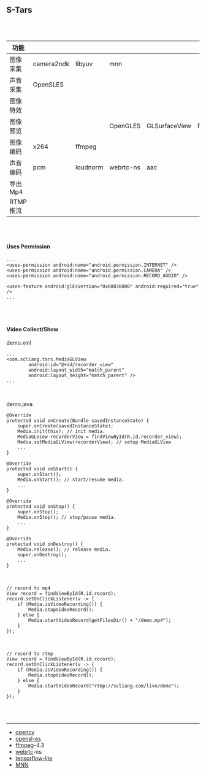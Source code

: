 ## S-Tars

<br /><br />

| 功能 |  |  |  |  |  |  |
| --- | --- | --- | --- | --- | --- | --- |
| 图像采集 | camera2ndk | libyuv | mnn |  |  |  |
| 声音采集 | OpenSLES |  |  |  |  |
| 图像特效 |  |  |  |  |  | glsl |
| 图像预览 |  |  | OpenGLES | GLSurfaceView | FBO | Kalman |
| 图像编码 | x264 | ffmpeg |  |  |  |
| 声音编码 | pcm | loudnorm | webrtc-ns | aac |  |  |
| 导出Mp4 |  |  |  |  |  | ffmpeg |
| RTMP推流 |  |  |  |  |  | ffmpeg |

<br /><br />

#### Uses Permission

```
...
<uses-permission android:name="android.permission.INTERNET" />
<uses-permission android:name="android.permission.CAMERA" />
<uses-permission android:name="android.permission.RECORD_AUDIO" />

<uses-feature android:glEsVersion="0x00030000" android:required="true" />
...
```

<br /><br />

#### Video Collect/Show

demo.xml
```
...
<com.scliang.tars.MediaGLView
        android:id="@+id/recorder_view"
        android:layout_width="match_parent"
        android:layout_height="match_parent" />
...
```

<br />

demo.java
```
@Override
protected void onCreate(Bundle savedInstanceState) {
    super.onCreate(savedInstanceState);
    Media.init(this); // init media.
    MediaGLView recorderView = findViewById(R.id.recorder_view);
    Media.setMediaGLView(recorderView); // setup MediaGLView
    ...
}

@Override
protected void onStart() {
    super.onStart();
    Media.onStart(); // start/resume media.
    ...
}

@Override
protected void onStop() {
    super.onStop();
    Media.onStop(); // stop/pause media.
    ...
}

@Override
protected void onDestroy() {
    Media.release(); // release media.
    super.onDestroy();
    ...
}
```

<br />

```
// record to mp4
View record = findViewById(R.id.record);
record.setOnClickListener(v -> {
    if (Media.isVideoRecording()) {
        Media.stopVideoRecord();
    } else {
        Media.startVideoRecord(getFilesDir() + "/demo.mp4");
    }
});
```

<br />

```
// record to rtmp
View record = findViewById(R.id.record);
record.setOnClickListener(v -> {
    if (Media.isVideoRecording()) {
        Media.stopVideoRecord();
    } else {
        Media.startVideoRecord("rtmp://scliang.com/live/demo");
    }
});
```

<br /><br />

---

- [opencv](https://github.com/opencv/opencv)
- [opensl-es](https://developer.android.google.cn/ndk/guides/audio/opensl)
- [ffmpeg](https://github.com/FFmpeg/FFmpeg)-4.3
- [webrtc](https://github.com/webrtc)-ns
- [tensorflow-lite](https://tensorflow.google.cn/lite/)
- [MNN](https://github.com/alibaba/MNN)
